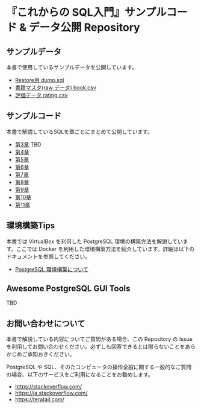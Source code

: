 # 『これからの SQL入門』サンプルコード & データ公開 Repository

## サンプルデータ

本書で使用しているサンプルデータを公開しています。

-  [Restore用 dump.sql](./data/dump.sql)
-  [書籍マスタ(raw データ) book.csv](./data/book.csv)
-  [評価データ rating.csv](./data/rating.csv)

## サンプルコード

本書で解説しているSQLを章ごとにまとめて公開しています。

- [第3章](./sample_sql/chapter03.sql) TBD
- [第4章](./sample_sql/chapter04.sql)
- [第5章](./sample_sql/chapter05.sql)
- [第6章](./sample_sql/chapter06.sql)
- [第7章](./sample_sql/chapter07.sql)
- [第8章](./sample_sql/chapter08.sql)
- [第9章](./sample_sql/chapter09.sql)
- [第10章](./sample_sql/chapter10.sql)
- [第11章](./sample_sql/chapter11.sql)

## 環境構築Tips

本書では VirtualBox を利用した PostgreSQL 環境の構築方法を解説しています。ここでは Docker を利用した環境構築方法を紹介しています。詳細は以下のドキュメントを参照してください。

- [PostgreSQL 環境構築について](./docs/environment.md)

## Awesome PostgreSQL GUI Tools

TBD

## お問い合わせについて

本書で解説している内容についてご質問がある場合、この Repository の Issue を利用してお問い合わせください。必ずしも回答できるとは限らないことをあらかじめご承知おきください。

PostgreSQL や SQL、そのたコンピュータの操作全般に関する一般的なご質問の場合、以下のサービスをご利用になることをお勧めします。

- https://stackoverflow.com/
- https://ja.stackoverflow.com/
- https://teratail.com/
